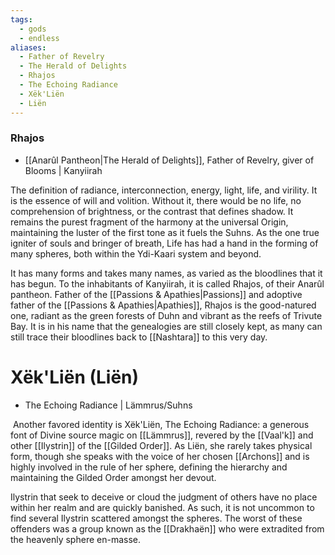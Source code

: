 ```yaml
---
tags:
  - gods
  - endless
aliases:
  - Father of Revelry
  - The Herald of Delights
  - Rhajos
  - The Echoing Radiance
  - Xëk'Liën
  - Liën
---
```

### Rhajos 
- [[Anarûl Pantheon|The Herald of Delights]], Father of Revelry, giver of Blooms | Kanyiirah

The definition of radiance, interconnection, energy, light, life, and virility. It is the essence of will and volition. Without it, there would be no life, no comprehension of brightness, or the contrast that defines shadow. It remains the purest fragment of the harmony at the universal Origin, maintaining the luster of the first tone as it fuels the Suhns. As the one true igniter of souls and bringer of breath, Life has had a hand in the forming of many spheres, both within the Ydi-Kaari system and beyond. 

It has many forms and takes many names, as varied as the bloodlines that it has begun. To the inhabitants of Kanyiirah, it is called Rhajos, of their Anarûl pantheon. Father of the [[Passions & Apathies|Passions]] and adoptive father of the [[Passions & Apathies|Apathies]], Rhajos is the good-natured one, radiant as the green forests of Duhn and vibrant as the reefs of Trivute Bay. It is in his name that the genealogies are still closely kept, as many can still trace their bloodlines back to [[Nashtara]] to this very day.

# Xëk'Liën (Liën) 
- The Echoing Radiance | Lämmrus/Suhns

 Another favored identity is Xëk'Liën, The Echoing Radiance: a generous font of Divine source magic on [[Lämmrus]], revered by the [[Vaal'k]] and other [[Ilystrin]] of the [[Gilded Order]]. As Liën, she rarely takes physical form, though she speaks with the voice of her chosen [[Archons]] and is highly involved in the rule of her sphere, defining the hierarchy and maintaining the Gilded Order amongst her devout.  
  
Ilystrin that seek to deceive or cloud the judgment of others have no place within her realm and are quickly banished. As such, it is not uncommon to find several Ilystrin scattered amongst the spheres. The worst of these offenders was a group known as the [[Drakhaën]] who were extradited from the heavenly sphere en-masse.